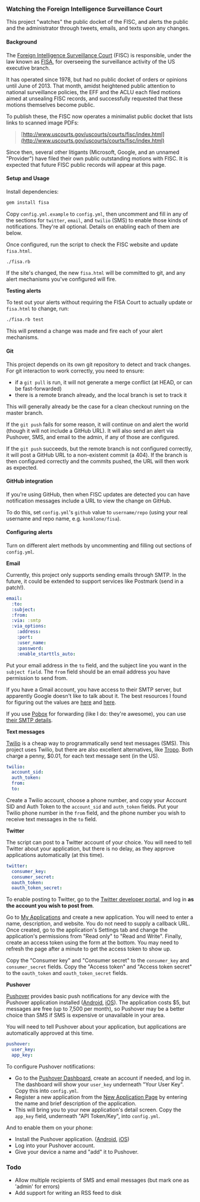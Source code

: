 ### Watching the Foreign Intelligence Surveillance Court

This project "watches" the public docket of the FISC, and alerts the public and the administrator through tweets, emails, and texts upon any changes.

#### Background

The [Foreign Intelligence Surveillance Court](https://en.wikipedia.org/wiki/United_States_Foreign_Intelligence_Surveillance_Court) (FISC) is responsible, under the law known as [FISA](https://en.wikipedia.org/wiki/Foreign_Intelligence_Surveillance_Act), for overseeing the surveillance activity of the US executive branch.

It has operated since 1978, but had no public docket of orders or opinions until June of 2013. That month, amidst heightened public attention to national surveillance policies, the EFF and the ACLU each filed motions aimed at unsealing FISC records, and successfully requested that these motions themselves become public.

To publish these, the FISC now operates a minimalist public docket that lists links to scanned image PDFs:

> [http://www.uscourts.gov/uscourts/courts/fisc/index.html](http://www.uscourts.gov/uscourts/courts/fisc/index.html)

Since then, several other litigants (Microsoft, Google, and an unnamed "Provider") have filed their own public outstanding motions with FISC. It is expected that future FISC public records will appear at this page.

#### Setup and Usage

Install dependencies:

```bash
gem install fisa
```

Copy `config.yml.example` to `config.yml`, then uncomment and fill in any of the sections for `twitter`, `email`, and `twilio` (SMS) to enable those kinds of notifications. They're all optional. Details on enabling each of them are below.

Once configured, run the script to check the FISC website and update `fisa.html`.

```bash
./fisa.rb
```

If the site's changed, the new `fisa.html` will be committed to git, and any alert mechanisms you've configured will fire.

**Testing alerts**

To test out your alerts without requiring the FISA Court to actually update or `fisa.html` to change, run:

```bash
./fisa.rb test
```

This will pretend a change was made and fire each of your alert mechanisms.

#### Git

This project depends on its own git repository to detect and track changes. For git interaction to work correctly, you need to ensure:

* if a `git pull` is run, it will not generate a merge conflict (at HEAD, or can be fast-forwarded)
* there is a remote branch already, and the local branch is set to track it

This will generally already be the case for a clean checkout running on the master branch.

If the `git push` fails for some reason, it will continue on and alert the world (though it will not include a GitHub URL). It will also send an alert via Pushover, SMS, and email to the admin, if any of those are configured.

If the `git push` succeeds, but the remote branch is not configured correctly, it will post a GitHub URL to a non-existent commit (a 404). If the branch is then configured correctly and the commits pushed, the URL will then work as expected.

#### GitHub integration

If you're using GitHub, then when FISC updates are detected you can have notification messages include a URL to view the change on GitHub.

To do this, set `config.yml`'s `github` value to `username/repo` (using your real username and repo name, e.g. `konklone/fisa`).

#### Configuring alerts

Turn on different alert methods by uncommenting and filling out sections of `config.yml`.

**Email**

Currently, this project only supports sending emails through SMTP. In the future, it could be extended to support services like Postmark (send in a patch!).

```yaml
email:
  :to:
  :subject:
  :from:
  :via: :smtp
  :via_options:
    :address:
    :port:
    :user_name:
    :password:
    :enable_starttls_auto:
```

Put your email address in the `to` field, and the subject line you want in the `subject field`. The `from` field should be an email address you have permission to send from.

If you have a Gmail account, you have access to their SMTP server, but apparently Google doesn't like to talk about it. The best resources I found for figuring out the values are [here](http://email.about.com/od/accessinggmail/f/Gmail_SMTP_Settings.htm) and [here](http://support.qualityunit.com/107274-How-to-configure-Gmail-SMTP-settings-).

If you use [Pobox](http://pobox.com/) for forwarding (like I do: they're awesome), you can use [their SMTP details](https://www.pobox.com/helpspot/index.php?pg=kb.page&id=118).

**Text messages**

[Twilio](http://www.twilio.com/) is a cheap way to programmatically send text messages (SMS). This project uses Twilio, but there are also excellent alternatives, like [Tropo](https://www.tropo.com/). Both charge a penny, $0.01, for each text message sent (in the US).

```yaml
twilio:
  account_sid:
  auth_token:
  from:
  to:
```

Create a Twilio account, choose a phone number, and copy your Account SID and Auth Token to the `account_sid` and `auth_token` fields. Put your Twilio phone number in the `from` field, and the phone number you wish to receive text messages in the `to` field.


**Twitter**

The script can post to a Twitter account of your choice. You will need to tell Twitter about your application, but there is no delay, as they approve applications automatically (at this time).

```yaml
twitter:
  consumer_key:
  consumer_secret:
  oauth_token:
  oauth_token_secret:
```

To enable posting to Twitter, go to the [Twitter developer portal](https://dev.twitter.com/), and log in **as the account you wish to post from**.

Go to [My Applications](https://dev.twitter.com/apps) and create a new application. You will need to enter a name, description, and website. You do not need to supply a callback URL. Once created, go to the application's Settings tab and change the application's permissions from "Read only" to "Read and Write". Finally, create an access token using the form at the bottom. You may need to refresh the page after a minute to get the access token to show up.

Copy the "Consumer key" and "Consumer secret" to the `consumer_key` and `consumer_secret` fields. Copy the "Access token" and "Access token secret" to the `oauth_token` and `oauth_token_secret` fields.

**Pushover**

[Pushover](https://pushover.net/) provides basic push notifications for any device with the Pushover application installed ([Android](https://pushover.net/clients/android), [iOS](https://pushover.net/clients/ios)). The application costs $5, but messages are free (up to 7,500 per month), so Pushover may be a better choice than SMS if SMS is expensive or unavailable in your area.

You will need to tell Pushover about your application, but applications are automatically approved at this time.

```yaml
pushover:
  user_key:
  app_key:
```

To configure Pushover notifications:

* Go to the [Pushover Dashboard](https://pushover.net), create an account if needed, and log in. The dashboard will show your `user_key` underneath "Your User Key". Copy this into `config.yml`.
* Register a new application from the [New Application Page](https://pushover.net/apps/build) by entering the name and brief description of the application.
* This will bring you to your new application's detail screen. Copy the `app_key` field, underneath "API Token/Key", into `config.yml`.

And to enable them on your phone:

* Install the Pushover application. ([Android](https://pushover.net/clients/android), [iOS](https://pushover.net/clients/ios))
* Log into your Pushover account.
* Give your device a name and "add" it to Pushover.

### Todo

* Allow multiple recipients of SMS and email messages (but mark one as 'admin' for errors)
* Add support for writing an RSS feed to disk